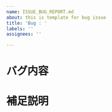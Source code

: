 ```yaml
---
name: ISSUE_BUG_REPORT.md
about: this is template for bug issue
title: 'Bug : '
labels: ''
assignees: ''

---
```


# バグ内容

# 補足説明
